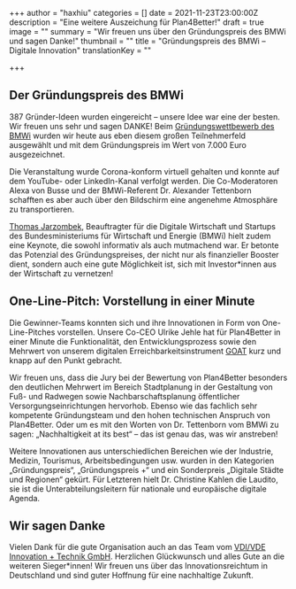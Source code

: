 +++
author = "haxhiu"
categories = []
date = 2021-11-23T23:00:00Z
description = "Eine weitere Auszeichung für Plan4Better!"
draft = true
image = ""
summary = "Wir freuen uns über den Gründungspreis des BMWi und sagen Danke!"
thumbnail = ""
title = "Gründungspreis des BMWi – Digitale Innovation"
translationKey = ""

+++
## Der Gründungspreis des BMWi

387 Gründer-Ideen wurden eingereicht – unsere Idee war eine der besten. Wir freuen uns sehr und sagen DANKE! Beim [Gründungswettbewerb des BMWi](https://www.de.digital/DIGITAL/Redaktion/DE/Gruenderwettbewerb/Veranstaltungen/2021/24112021_GW_Preisverleihung_Sommerrunde_2021.html "Gründungswettbewerb BMWi") wurden wir heute aus eben diesem großen Teilnehmerfeld ausgewählt und mit dem Gründungspreis im Wert von 7.000 Euro ausgezeichnet.

Die Veranstaltung wurde Corona-konform virtuell gehalten und konnte auf dem YouTube- oder LinkedIn-Kanal verfolgt werden. Die Co-Moderatoren Alexa von Busse und der BMWi-Referent Dr. Alexander Tettenborn schafften es aber auch über den Bildschirm eine angenehme Atmosphäre zu transportieren.

[Thomas Jarzombek](https://www.bmwi.de/Redaktion/DE/Dossier/Visitenkarten/visitenkarte-jarzombek.html "Thomas Jarzombek"), Beauftragter für die Digitale Wirtschaft und Startups des Bundesministeriums für Wirtschaft und Energie (BMWi) hielt zudem eine Keynote, die sowohl informativ als auch mutmachend war. Er betonte das Potenzial des Gründungspreises, der nicht nur als finanzieller Booster dient, sondern auch eine gute Möglichkeit ist, sich mit Investor*innen aus der Wirtschaft zu vernetzen!

## One-Line-Pitch: Vorstellung in einer Minute

Die Gewinner-Teams konnten sich und ihre Innovationen in Form von One-Line-Pitches vorstellen. Unsere Co-CEO Ulrike Jehle hat für Plan4Better in einer Minute die Funktionalität, den Entwicklungsprozess sowie den Mehrwert von unserem digitalen Erreichbarkeitsinstrument [GOAT](https://plan4better.de/was-ist-goat/ "Was ist GOAT") kurz und knapp auf den Punkt gebracht.

Wir freuen uns, dass die Jury bei der Bewertung von Plan4Better besonders den deutlichen Mehrwert im Bereich Stadtplanung in der Gestaltung von Fuß- und Radwegen sowie Nachbarschaftsplanung öffentlicher Versorgungseinrichtungen hervorhob. Ebenso wie das fachlich sehr kompetente Gründungsteam und den hohen technischen Anspruch von Plan4Better. Oder um es mit den Worten von Dr. Tettenborn vom BMWi zu sagen: „Nachhaltigkeit at its best“ – das ist genau das, was wir anstreben!

Weitere Innovationen aus unterschiedlichen Bereichen wie der Industrie, Medizin, Tourismus, Arbeitsbedingungen usw. wurden in den Kategorien „Gründungspreis“, „Gründungspreis +“ und ein Sonderpreis „Digitale Städte und Regionen“ gekürt. Für Letzteren hielt Dr. Christine Kahlen die Laudito, sie ist die Unterabteilungsleitern für nationale und europäische digitale Agenda.

## Wir sagen Danke

Vielen Dank für die gute Organisation auch an das Team vom [VDI/VDE Innovation + Technik GmbH](). Herzlichen Glückwunsch und alles Gute an die weiteren Sieger*innen! Wir freuen uns über das Innovationsreichtum in Deutschland und sind guter Hoffnung für eine nachhaltige Zukunft.
